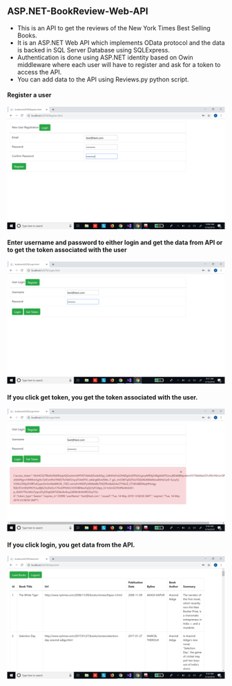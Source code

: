 ## ASP.NET-BookReview-Web-API

* This is an API to get the reviews of the New York Times Best Selling Books.
* It is an ASP.NET Web API which implements OData protocol and the data is backed in SQL Server Database using SQLExpress.
* Authentication is done using ASP.NET identity based on Owin middleware where each user will have to register and ask for a token to access the API.
* You can add data to the API using Reviews.py python script.

#### Register a user
![](img5.png)
#### Enter username and password to either login and get the data from API or to get the token associated with the user
![](img2.png)
#### If you click get token, you get the token associated with the user.
![](img3.png)
#### If you click login, you get data from the API.
![](img4.png)

